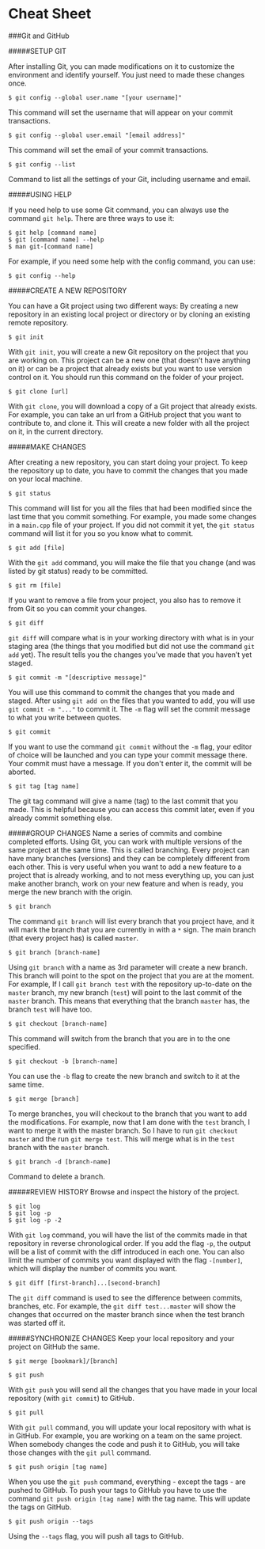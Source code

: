 Cheat Sheet
===========
###Git and GitHub

#####SETUP GIT

After installing Git, you can made modifications on it to customize the environment and identify yourself. You just need to made these changes once.

```
$ git config --global user.name "[your username]"
```
This command will set the username that will appear on your commit transactions.


```
$ git config --global user.email "[email address]"
```
This command will set the email of your commit transactions.


```
$ git config --list
```
Command to list all the settings of your Git, including username and email.


#####USING HELP

If you need help to use some Git command, you can always use the command `git help`. There are three ways to use it:
```
$ git help [command name]
$ git [command name] --help
$ man git-[command name]
```
For example, if you need some help with the config command, you can use:
```
$ git config --help
```


#####CREATE A NEW REPOSITORY

You can have a Git project using two different ways: By creating a new repository in an existing local project or directory or by cloning an existing remote repository.

```
$ git init
```
With `git init`, you will create a new Git repository on the project that you are working on. This project can be a new one (that doesn’t have anything on it) or can be a project that already exists but you want to use version control on it. You should run this command on the folder of your project.


```
$ git clone [url]
```
With `git clone`, you will download a copy of a Git project that already exists. For example, you can take an url from a GitHub project that you want to contribute to, and clone it. This will create a new folder with all the project on it, in the current directory.


#####MAKE CHANGES

After creating a new repository, you can start doing your project. To keep the repository up to date, you have to commit the changes that you made on your local machine.

```
$ git status
```
This command will list for you all the files that had been modified since the last time that you commit something. For example, you made some changes in a `main.cpp` file of your project. If you did not commit it yet, the `git status` command will list it for you so you know what to commit.


```
$ git add [file]
````
With the `git add` command, you will make the file that you change (and was listed by git status) ready to be committed.

```
$ git rm [file]
```
If you want to remove a file from your project, you also has to remove it from Git so you can commit your changes.


```
$ git diff
```
`git diff` will compare what is in your working directory with what is in your staging area (the things that you modified but did not use the command `git add` yet). The result tells you the changes you’ve made that you haven’t yet staged.


```
$ git commit -m "[descriptive message]"
```
You will use this command to commit the changes that you made and staged. After using `git add on` the files that you wanted to add, you will use `git commit -m "..."` to commit it. The `-m` flag will set the commit message to what you write between quotes.


```
$ git commit
```
If you want to use the command `git commit` without the `-m` flag, your editor of choice will be launched and you can type your commit message there. Your commit must have a message. If you don't enter it, the commit will be aborted.


```
$ git tag [tag name]
```
The git tag command will give a name (tag) to the last commit that you made. This is helpful because you can access this commit later, even if you already commit something else.


#####GROUP CHANGES
Name a series of commits and combine completed efforts. 
Using Git, you can work with multiple versions of the same project at the same time. This is called branching. Every project can have many branches (versions) and they can be completely different from each other. This is very useful when you want to add a new feature to a project that is already working, and to not mess everything up, you can just make another branch, work on your new feature and when is ready, you merge the new branch with the origin.

```
$ git branch
```
The command `git branch` will list every branch that you project have, and it will mark the branch that you are currently in with a `*` sign. The main branch (that every project has) is called `master`. 

```
$ git branch [branch-name]
```
Using `git branch` with a name as 3rd parameter will create a new branch. This branch will point to the spot on the project that you are at the moment. For example, If I call `git branch test` with the repository up-to-date on the `master` branch, my new branch (`test`) will point to the last commit of the `master` branch. This means that everything that the branch `master` has, the branch `test` will have too.

```
$ git checkout [branch-name]
```
This command will switch from the branch that you are in to the one specified.

```
$ git checkout -b [branch-name]
```
You can use the `-b` flag to create the new branch and switch to it at the same time.

```
$ git merge [branch]
```
To merge branches, you will checkout to the branch that you want to add the modifications. For example, now that I am done with the `test` branch, I want to merge it with the master branch. So I have to run `git checkout master` and the run `git merge test`. This will merge what is in the `test` branch with the `master` branch.

```
$ git branch -d [branch-name]
```
Command to delete a branch.


#####REVIEW HISTORY
Browse and inspect the history of the project.
```
$ git log
$ git log -p
$ git log -p -2
```
With `git log` command, you will have the list of the commits made in that repository in reverse chronological order. If you add the flag `-p`, the output will be a list of commit with the diff introduced in each one. You can also limit the number of commits you want displayed with the flag `-[number]`, which will display the number of commits you want.


```
$ git diff [first-branch]...[second-branch]
```
The `git diff` command is used to see the difference between commits, branches, etc. For example, the `git diff test...master` will show the changes that occurred on the master branch since when the test branch was started off it.


#####SYNCHRONIZE CHANGES
Keep your local repository and your project on GitHub the same.

```
$ git merge [bookmark]/[branch]
```


```
$ git push
```
With `git push` you will send all the changes that you have made in your local repository (with `git commit`)  to GitHub.


```
$ git pull
```
With `git pull` command, you will update your local repository with what is in GitHub. For example, you are working on a team on the same project. When somebody changes the code and push it to GitHub, you will take those changes with the `git pull` command.


```
$ git push origin [tag name]
```
When you use the `git push` command, everything - except the tags - are pushed to GitHub. To push your tags to GitHub you have to use the command `git push origin [tag name]` with the tag name. This will update the tags on GitHub. 

```
$ git push origin --tags
```
Using the `--tags` flag, you will push all tags to GitHub.
